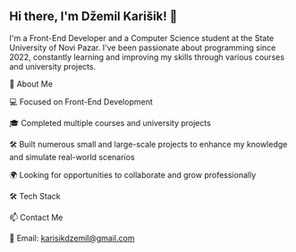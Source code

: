 ## Hi there, I'm Džemil Karišik! 👋
 
 I'm a Front-End Developer and a Computer Science student at the State University of Novi Pazar. I've been passionate about programming since 2022, constantly learning and improving my skills through various courses and university projects.
 
 🚀 About Me
 
 💻 Focused on Front-End Development
 
 🎓 Completed multiple courses and university projects
 
 🛠️ Built numerous small and large-scale projects to enhance my knowledge and simulate real-world scenarios
 
 🌍 Looking for opportunities to collaborate and grow professionally
 
 🛠️ Tech Stack
 
 📫 Contact Me
 
 📧 Email: karisikdzemil@gmail.com
